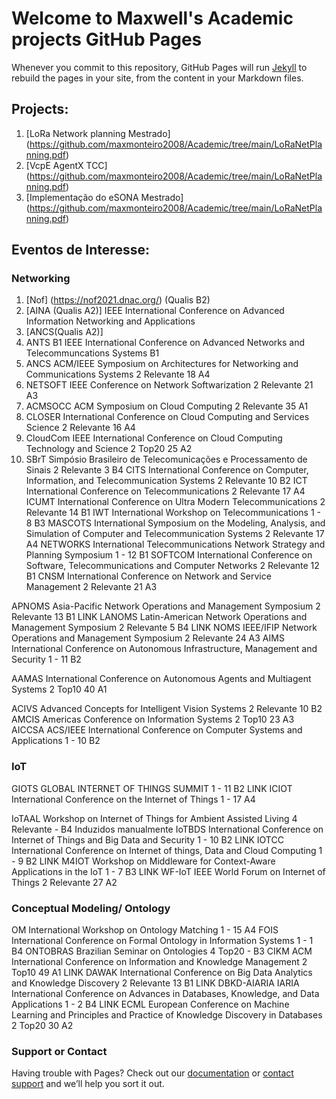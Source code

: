 # Welcome to Maxwell's Academic projects GitHub Pages


Whenever you commit to this repository, GitHub Pages will run [Jekyll](https://jekyllrb.com/) to rebuild the pages in your site, from the content in your Markdown files.

## Projects:

1. [LoRa Network  planning  Mestrado]  (https://github.com/maxmonteiro2008/Academic/tree/main/LoRaNetPlanning.pdf)
2.  [VcpE AgentX  TCC]  (https://github.com/maxmonteiro2008/Academic/tree/main/LoRaNetPlanning.pdf)
3. [Implementação do eSONA  Mestrado]  (https://github.com/maxmonteiro2008/Academic/tree/main/LoRaNetPlanning.pdf)


## Eventos de Interesse:

### Networking
 1. [Nof] (https://nof2021.dnac.org/)  (Qualis B2)
 2. [AINA (Qualis A2)]  IEEE International Conference on Advanced Information Networking and Applications
 3. [ANCS(Qualis A2)]
 4. ANTS B1 IEEE International Conference on Advanced Networks and Telecommuncations Systems B1
 5. ANCS	ACM/IEEE Symposium on Architectures for Networking and Communications Systems	2	Relevante	18	A4
 6. NETSOFT	IEEE Conference on Network Softwarization	2	Relevante	21	A3
 7.  ACMSOCC	ACM Symposium on Cloud Computing	2	Relevante	35	A1
 8. CLOSER	International Conference on Cloud Computing and Services Science	2	Relevante	16	A4
 9. CloudCom	IEEE International Conference on Cloud Computing Technology and Science	2	Top20	25	A2
 10. SBrT	Simpósio Brasileiro de Telecomunicações e Processamento de Sinais	2	Relevante	3	B4
 CITS	International Conference on Computer, Information, and Telecommunication Systems	2	Relevante	10	B2
 ICT	International Conference on Telecommunications	2	Relevante	17	A4
 ICUMT	International Conference on Ultra Modern Telecommunications	2	Relevante	14	B1
 IWT	International Workshop on Telecommunications	1	-	8	B3
 MASCOTS	International Symposium on the Modeling, Analysis, and Simulation of Computer and Telecommunication Systems	2	Relevante	17	A4
 NETWORKS	International Telecommunications Network Strategy and Planning Symposium	1	-	12	B1
 SOFTCOM	International Conference on Software, Telecommunications and Computer Networks	2	Relevante	12	B1
 CNSM	International Conference on Network and Service Management	2	Relevante	21	A3

APNOMS	Asia-Pacific Network Operations and Management Symposium	2	Relevante	13	B1	LINK
LANOMS	Latin-American Network Operations and Management Symposium	2	Relevante	5	B4	LINK
NOMS	IEEE/IFIP Network Operations and Management Symposium	2	Relevante	24	A3
AIMS	International Conference on Autonomous Infrastructure, Management and Security	1	-	11	B2



AAMAS	International Conference on Autonomous Agents and Multiagent Systems	2	Top10	40	A1

ACIVS	Advanced Concepts for Intelligent Vision Systems	2	Relevante	10	B2
AMCIS	Americas Conference on Information Systems	2	Top10	23	A3
AICCSA	ACS/IEEE International Conference on Computer Systems and Applications	1	-	10	B2

###  IoT

GIOTS	GLOBAL INTERNET OF THINGS SUMMIT	1	-	11	B2	LINK
ICIOT	International Conference on the Internet of Things	1	-	17	A4

IoTAAL	Workshop on Internet of Things for Ambient Assisted Living	4	Relevante	-	B4	Induzidos manualmente
IoTBDS	International Conference on Internet of Things and Big Data and Security	1	-	10	B2	LINK
IOTCC	International Conference on Internet of things, Data and Cloud Computing	1	-	9	B2	LINK
M4IOT	Workshop on Middleware for Context-Aware Applications in the IoT	1	-	7	B3	LINK
WF-IoT	IEEE World Forum on Internet of Things	2	Relevante	27	A2

### Conceptual Modeling/ Ontology

OM	International Workshop on Ontology Matching	1	-	15	A4
FOIS	International Conference on Formal Ontology in Information Systems	1	-	1	B4
ONTOBRAS	Brazilian Seminar on Ontologies	4	Top20	-	B3
CIKM	ACM International Conference on Information and Knowledge Management	2	Top10	49	A1	LINK
DAWAK	International Conference on Big Data Analytics and Knowledge Discovery	2	Relevante	13	B1	LINK
DBKD-AIARIA	IARIA International Conference on Advances in Databases, Knowledge, and Data Applications	1	-	2	B4	LINK
ECML	European Conference on Machine Learning and Principles and Practice of Knowledge Discovery in Databases	2	Top20	30	A2

### Support or Contact

Having trouble with Pages? Check out our [documentation](https://docs.github.com/categories/github-pages-basics/) or [contact support](https://support.github.com/contact) and we’ll help you sort it out.
